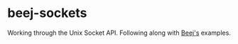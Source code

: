 # beej-sockets

Working through the Unix Socket API. Following along with [Beej's](https://beej.us/guide/bgnet/) examples.
